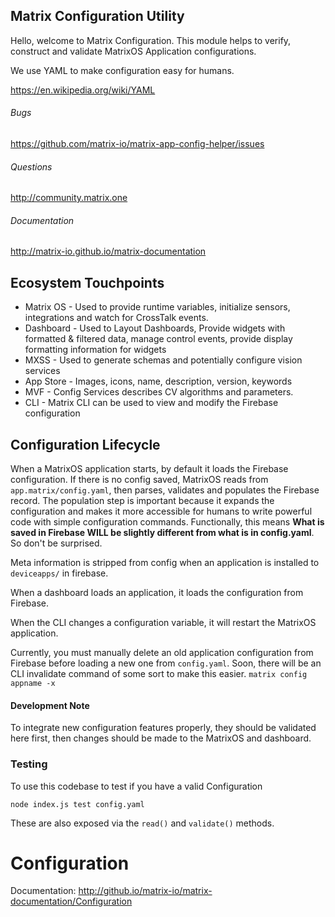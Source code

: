 
## Matrix Configuration Utility

Hello, welcome to Matrix Configuration. This module helps to verify, construct and validate MatrixOS Application configurations.

We use YAML to make configuration easy for humans.

https://en.wikipedia.org/wiki/YAML

###### Bugs
https://github.com/matrix-io/matrix-app-config-helper/issues

###### Questions
http://community.matrix.one

###### Documentation
http://matrix-io.github.io/matrix-documentation

## Ecosystem Touchpoints

- Matrix OS - Used to provide runtime variables, initialize sensors, integrations and watch for CrossTalk events.
- Dashboard - Used to Layout Dashboards, Provide widgets with formatted & filtered data, manage control events, provide display formatting information for widgets
- MXSS - Used to generate schemas and potentially configure vision services
- App Store - Images, icons, name, description, version, keywords
- MVF - Config Services describes CV algorithms and parameters.
- CLI - Matrix CLI can be used to view and modify the Firebase configuration

## Configuration Lifecycle

When a MatrixOS application starts, by default it loads the Firebase configuration. If there is no config saved, MatrixOS reads from `app.matrix/config.yaml`, then parses, validates and populates the Firebase record. The population step is important because it expands the configuration and makes it more accessible for humans to write powerful code with simple configuration commands. Functionally, this means **What is saved in Firebase WILL be slightly different from what is in config.yaml**. So don't be surprised.

Meta information is stripped from config when an application is installed to `deviceapps/` in firebase.

When a dashboard loads an application, it loads the configuration from Firebase.

When the CLI changes a configuration variable, it will restart the MatrixOS application.

Currently, you must manually delete an old application configuration from Firebase before loading a new one from `config.yaml`. Soon, there will be an CLI invalidate command of some sort to make this easier. `matrix config appname -x`

#### Development Note

To integrate new configuration features properly, they should be validated here first, then changes should be made to the MatrixOS and dashboard.

### Testing

To use this codebase to test if you have a valid Configuration

```
node index.js test config.yaml
```

These are also exposed via the `read()` and `validate()` methods.

# Configuration

Documentation: http://github.io/matrix-io/matrix-documentation/Configuration
